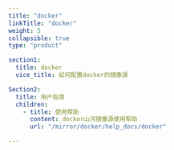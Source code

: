 ```yaml
---
title: "docker"
linkTitle: "docker"
weight: 5
collapsible: true
type: "product"

section1:
  title: docker
  vice_title: 如何配置docker的镜像源

Section2:
  title: 用户指南
  children:
    - title: 使用帮助
      content: docker山河镜像源使用帮助
      url: "/mirror/docker/help_docs/docker"

---
```



<!-- type: "product" 这个参数表明这是一个产品index页面 -->
<!-- section1 为产品index页面 主标题 副标题 video  video_img为视频图片  -->
<!-- section2 为产品index页面 第一个大块的用户文档配置  -->
<!-- section3 为产品index页面 第二个大块的开发者文档配置  -->
<!-- section4 为产品index页面 第三个大块的学习路径配置  -->
